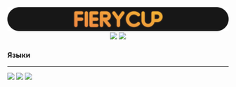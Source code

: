 <div id="header" align="center">
  <img src="./FieryCup_title.svg" width="1920" alt="FieryCup"/>
</div>

<div id="social" align="center">
  <a href="https://discordapp.com/users/560859915380326422/" target="_blank"><img src=https://img.shields.io/badge/-Discord-black?style=for-the-badge&logo=discord&logoColor=black&color=black&labelColor=EF8843><a/>
  <a href="https://fierycup.github.io" target="_blank"><img src=https://img.shields.io/badge/-Сайт-black?style=for-the-badge&logo=github&logoColor=black&color=black&labelColor=EF8843><a/>
</div>

### Языки
 ---
 
<!--  ![](https://img.shields.io/badge/-Python-black?style=for-the-badge&logo=python&logoColor=black&color=black&labelColor=EF8843)
  ![](https://img.shields.io/badge/-C%23-black?style=for-the-badge&logo=csharp&logoColor=black&color=black&labelColor=EF8843)
  ![](https://img.shields.io/badge/-Java-black?style=for-the-badge&logo=java&logoColor=black&color=black&labelColor=EF8843) -->
  
  ![](https://img.shields.io/badge/-Python-black?style=for-the-badge&color=black&labelColor=EF8843)
  ![](https://img.shields.io/badge/-C%23-black?style=for-the-badge&color=black&labelColor=EF8843)
  ![](https://img.shields.io/badge/-Java-black?style=for-the-badge&color=black&labelColor=EF8843)
<!--   ![](https://img.shields.io/badge/-Lua-black?style=for-the-badge&logo=lua&logoColor=white) -->
<!--   ![](https://img.shields.io/badge/-csharp-black?style=for-the-badge&logo=csharp&logoColor=white) -->


<!--
### [🏆 GitHub Profile Trophy](https://github.com/fierycup/github-profile-trophy)
  ![trophy](https://github-profile-trophy.vercel.app/?username=fierycup&theme=onestar&no-frame=true)
-->
